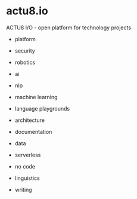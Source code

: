 # actu8.io

ACTU8 I/O - open platform for technology projects

- platform

- security

- robotics

- ai

- nlp

- machine learning

- language playgrounds

- architecture

- documentation

- data

- serverless

- no code

- linguistics

- writing


